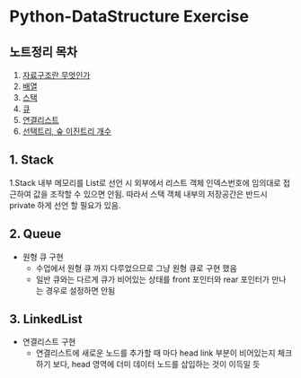 # Python-DataStructure Exercise

## 노트정리 목차
1. [자료구조란 무엇인가](/Note/1.%20자료구조란%20무엇인가/1강%20자료구조란%20무엇인가.md)
2. [배열](/Note/2.%20배열/2강%20배열.md)
3. [스택](/Note/3.%20스택/3강%20스택.md)
4. [큐](/Note/4.%20큐/4강%20큐.md)
5. [연결리스트](/Note/5.%20연결리스트/5장%20연결%20리스트.md)
6. [선택트리, 숲 이진트리 개수](/Note/10.%20선택트리,%20숲,%20이진트리%20개수/10강%20선택트리,%20숲,%20이진트리%20개수.md)

## 1. Stack
1.Stack 내부 메모리를 List로 선언 시 외부에서 리스트 객체 인덱스번호에 임의대로 접근하여 값을 조작할 수 있으면 안됨. 따라서 스택 객체 내부의 저장공간은 반드시 private 하게 선언 할 필요가 있음.

## 2. Queue
- 원형 큐 구현
    - 수업에서 원형 큐 까지 다루었으므로 그냥 원형 큐로 구현 했음
    - 일반 큐와는 다르게 큐가 비어있는 상태를 front 포인터와 rear 포인터가 만나는 경우로 설정하면 안됨

## 3. LinkedList
- 연결리스트 구현
    - 연결리스트에 새로운 노드를 추가할 때 마다 head link 부분이 비어있는지 체크하기 보다, head 영역에 더미 데이터 노드를 삽입하는 것이 이득일 듯